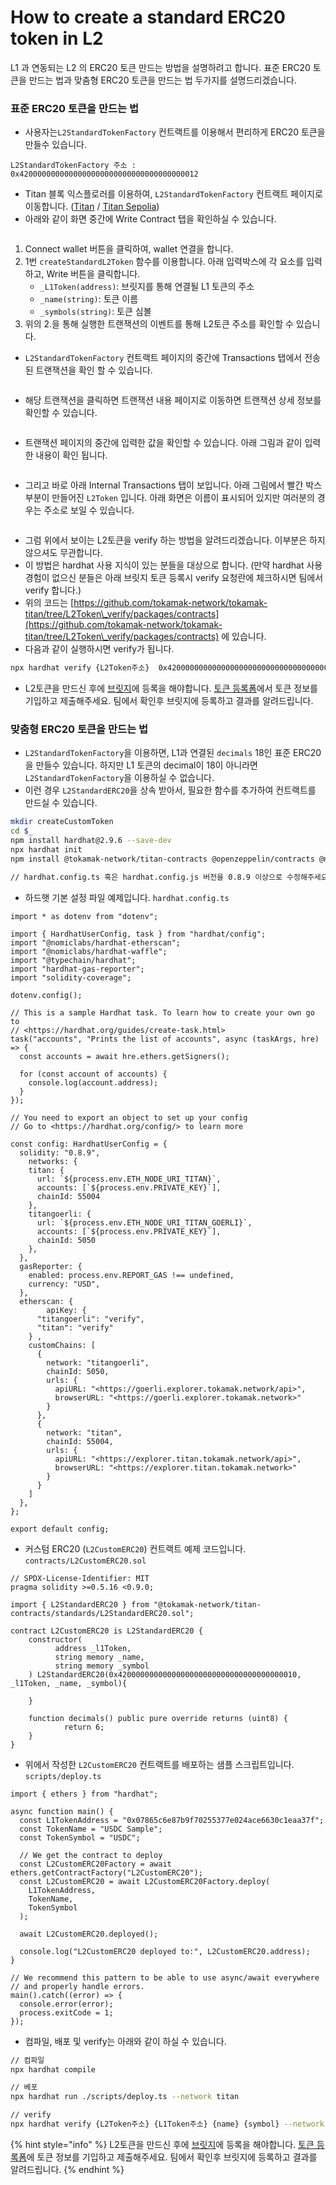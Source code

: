 # How to create a standard ERC20 token in L2

L1 과 연동되는 L2 의 ERC20 토큰 만드는 방법을 설명하려고 합니다. 표준 ERC20 토큰을 만드는 법과 맞춤형 ERC20 토큰을 만드는 법 두가지를 설명드리겠습니다.

### 표준 ERC20 토큰을 만드는 법

* 사용자는`L2StandardTokenFactory` 컨트랙트를 이용해서 편리하게 ERC20 토큰을 만들수 있습니다.

```
L2StandardTokenFactory 주소 : 0x4200000000000000000000000000000000000012
```

* Titan 블록 익스플로러를 이용하여, `L2StandardTokenFactory` 컨트랙트 페이지로 이동합니다. ([Titan](https://explorer.titan.tokamak.network/address/0x4200000000000000000000000000000000000012) / [Titan Sepolia](https://explorer.titan-sepolia.tokamak.network/address/0x4200000000000000000000000000000000000012/write-contract#address-tabs))
* 아래와 같이 화면 중간에 Write Contract 탭을 확인하실 수 있습니다.

<figure><img src="../../../.gitbook/assets/2.3-1.png" alt=""><figcaption></figcaption></figure>

1. Connect wallet 버튼을 클릭하여, wallet 연결을 합니다.
2. 1번 `createStandardL2Token` 함수를 이용합니다. 아래 입력박스에 각 요소를 입력하고, Write 버튼을 클릭합니다.
   * `_L1Token(address)`: 브릿지를 통해 연결될 L1 토큰의 주소
   * `_name(string)`: 토큰 이름
   * `_symbols(string)`: 토큰 심볼
3. &#x20;위의 2.을 통해 실행한 트랜잭션의 이벤트를 통해 L2토큰 주소를 확인할 수 있습니다.



* `L2StandardTokenFactory` 컨트랙트 페이지의 중간에 Transactions 탭에서 전송된 트랜잭션을 확인 할 수 있습니다.

<figure><img src="../../../.gitbook/assets/2.3-2.png" alt=""><figcaption></figcaption></figure>

* 해당 트랜잭션을 클릭하면 트랜잭션 내용 페이지로 이동하면 트랜잭션 상세 정보를 확인할 수 있습니다.

<figure><img src="../../../.gitbook/assets/2.3-3.png" alt=""><figcaption></figcaption></figure>

* 트랜잭션 페이지의 중간에 입력한 값을 확인할 수 있습니다. 아래 그림과 같이 입력한 내용이 확인 됩니다.

<figure><img src="../../../.gitbook/assets/2.3-4.png" alt=""><figcaption></figcaption></figure>

* 그리고 바로 아래 Internal Transactions 탭이 보입니다. 아래 그림에서 빨간 박스 부분이 만들어진 `L2Token` 입니다. 아래 화면은 이름이 표시되어 있지만 여러분의 경우는 주소로 보일 수 있습니다.

<figure><img src="../../../.gitbook/assets/2.3-5.png" alt=""><figcaption></figcaption></figure>

* 그럼 위에서 보이는 L2토큰을 verify 하는 방법을 알려드리겠습니다. 이부분은 하지 않으셔도 무관합니다.
* 이 방법은 hardhat 사용 지식이 있는 분들을 대상으로 합니다. (만약 hardhat 사용경험이 없으신 분들은 아래 브릿지 토큰 등록시 verify 요청란에 체크하시면 팀에서 verify 합니다.)
* 위의 코드는 [https://github.com/tokamak-network/tokamak-titan/tree/L2Token\_verify/packages/contracts](https://github.com/tokamak-network/tokamak-titan/tree/L2Token\_verify/packages/contracts) 에 있습니다.
* 다음과 같이 실행하시면 verify가 됩니다.

```bash
npx hardhat verify {L2Token주소}  0x4200000000000000000000000000000000000010 {L1Token주소} {name} {symbol} --network titan 
```

* L2토큰을 만드신 후에 [브릿지](https://bridge.tokamak.network/)에 등록을 해야합니다. [토큰 등록폼](https://forms.gle/actJrRuAtHT7ycG5A)에서 토큰 정보를 기입하고 제출해주세요. 팀에서 확인후 브릿지에 등록하고 결과를 알려드립니다.

### 맞춤형 ERC20 토큰을 만드는 법

* `L2StandardTokenFactory`을 이용하면, L1과 연결된 `decimals` 18인 표준 ERC20을 만들수 있습니다. 하지만 L1 토큰의 decimal이 18이 아니라면 `L2StandardTokenFactory`을 이용하실 수 없습니다.
* 이런 경우 `L2StandardERC20`을 상속 받아서, 필요한 함수를 추가하여 컨트랙트를 만드실 수 있습니다.

```bash
mkdir createCustomToken
cd $_
npm install hardhat@2.9.6 --save-dev
npx hardhat init
npm install @tokamak-network/titan-contracts @openzeppelin/contracts @nomiclabs/hardhat-etherscan@^3.1.5 --save

// hardhat.config.ts 혹은 hardhat.config.js 버전을 0.8.9 이상으로 수정해주세요. 
```



* 하드햇 기본 설정 파일 예제입니다. `hardhat.config.ts`

```tsx
import * as dotenv from "dotenv";

import { HardhatUserConfig, task } from "hardhat/config";
import "@nomiclabs/hardhat-etherscan";
import "@nomiclabs/hardhat-waffle";
import "@typechain/hardhat";
import "hardhat-gas-reporter";
import "solidity-coverage";

dotenv.config();

// This is a sample Hardhat task. To learn how to create your own go to
// <https://hardhat.org/guides/create-task.html>
task("accounts", "Prints the list of accounts", async (taskArgs, hre) => {
  const accounts = await hre.ethers.getSigners();

  for (const account of accounts) {
    console.log(account.address);
  }
});

// You need to export an object to set up your config
// Go to <https://hardhat.org/config/> to learn more

const config: HardhatUserConfig = {
  solidity: "0.8.9", 
	networks: {
    titan: {
      url: `${process.env.ETH_NODE_URI_TITAN}`,
      accounts: [`${process.env.PRIVATE_KEY}`],
      chainId: 55004 
    },
    titangoerli: {
      url: `${process.env.ETH_NODE_URI_TITAN_GOERLI}`,
      accounts: [`${process.env.PRIVATE_KEY}`],
      chainId: 5050 
    }, 
  },
  gasReporter: {
    enabled: process.env.REPORT_GAS !== undefined,
    currency: "USD",
  },
  etherscan: {
		apiKey: { 
      "titangoerli": "verify",
      "titan": "verify"
    } ,
    customChains: [
      {
        network: "titangoerli",
        chainId: 5050,
        urls: {
          apiURL: "<https://goerli.explorer.tokamak.network/api>",
          browserURL: "<https://goerli.explorer.tokamak.network>"
        }
      },
      {
        network: "titan",
        chainId: 55004,
        urls: {
          apiURL: "<https://explorer.titan.tokamak.network/api>",
          browserURL: "<https://explorer.titan.tokamak.network>"
        }
      }
    ] 
  },
};

export default config;
```



* 커스텀 ERC20 (`L2CustomERC20`) 컨트랙트 예제 코드입니다. `contracts/L2CustomERC20.sol`

```solidity
// SPDX-License-Identifier: MIT
pragma solidity >=0.5.16 <0.9.0;

import { L2StandardERC20 } from "@tokamak-network/titan-contracts/standards/L2StandardERC20.sol";

contract L2CustomERC20 is L2StandardERC20 {
    constructor(
	      address _l1Token,
	      string memory _name,
	      string memory _symbol
    ) L2StandardERC20(0x4200000000000000000000000000000000000010, _l1Token, _name, _symbol){

	}

    function decimals() public pure override returns (uint8) {
	        return 6;
    }
}
```



* 위에서 작성한 `L2CustomERC20` 컨트랙트를 배포하는 샘플 스크립트입니다. `scripts/deploy.ts`

```tsx
import { ethers } from "hardhat";

async function main() {
  const L1TokenAddress = "0x07865c6e87b9f70255377e024ace6630c1eaa37f";
  const TokenName = "USDC Sample";
  const TokenSymbol = "USDC";

  // We get the contract to deploy
  const L2CustomERC20Factory = await ethers.getContractFactory("L2CustomERC20");
  const L2CustomERC20 = await L2CustomERC20Factory.deploy(
    L1TokenAddress,
    TokenName,
    TokenSymbol
  );

  await L2CustomERC20.deployed();

  console.log("L2CustomERC20 deployed to:", L2CustomERC20.address);
}

// We recommend this pattern to be able to use async/await everywhere
// and properly handle errors.
main().catch((error) => {
  console.error(error);
  process.exitCode = 1;
});
```



* 컴파일, 배포 및 verify는 아래와 같이 하실 수 있습니다.

```bash
// 컴파일 
npx hardhat compile 

// 베포
npx hardhat run ./scripts/deploy.ts --network titan 

// verify
npx hardhat verify {L2Token주소} {L1Token주소} {name} {symbol} --network titan  
```

{% hint style="info" %}
L2토큰을 만드신 후에 [브릿지](https://bridge.tokamak.network/)에 등록을 해야합니다. [토큰 등록폼](https://forms.gle/actJrRuAtHT7ycG5A)에 토큰 정보를 기입하고 제출해주세요. 팀에서 확인후 브릿지에 등록하고 결과를 알려드립니다.
{% endhint %}

